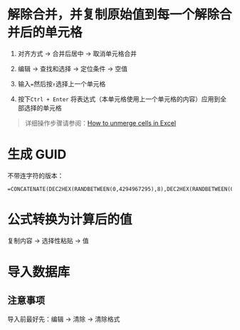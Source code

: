 # 解除合并，并复制原始值到每一个解除合并后的单元格

1.  对齐方式 -> 合并后居中 -> 取消单元格合并

2.  编辑 -> 查找和选择 -> 定位条件 -> 空值

3.  输入`=`然后按`↑`选择上一个单元格

4.  按下`Ctrl + Enter` 将表达式（本单元格使用上一个单元格的内容）应用到全部选择的单元格

> 详细操作步骤请参阅：[How to unmerge cells in Excel](https://www.ablebits.com/office-addins-blog/2018/03/07/unmerge-cells-excel/)

# 生成 GUID

不带连字符的版本：

```
=CONCATENATE(DEC2HEX(RANDBETWEEN(0,4294967295),8),DEC2HEX(RANDBETWEEN(0,4294967295),8),DEC2HEX(RANDBETWEEN(0,4294967295),8),DEC2HEX(RANDBETWEEN(0,4294967295),8))
```

# 公式转换为计算后的值

复制内容 -> 选择性粘贴 -> 值

# 导入数据库

## 注意事项

导入前最好先：编辑 -> 清除 -> 清除格式
